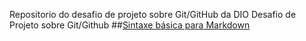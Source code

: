 Repositorio do desafio de projeto sobre Git/GitHub da DIO
Desafio de Projeto sobre Git/Github
##[Sintaxe básica para Markdown](https://www.markdownguide.org/basic-Syntax)
